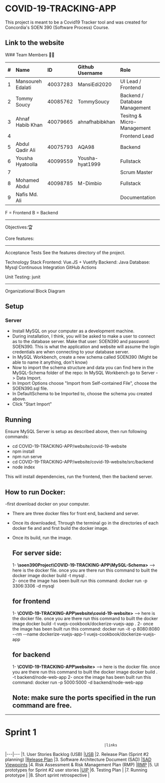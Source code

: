 # COVID-19-TRACKING-APP
This project is meant to be a Covid19 Tracker tool and was created for Concordia's SOEN 390 (Software Process) Course.

Link to the website
---------------------------------
W## Team Members :technologist:

| #   | Name                 | ID        | Github Username     | Role                         |
| --- | :------------------- | :-------- | :------------------ |:-----------------------------|
| 1   | Mansoureh Edalati    | 40037283  |  MansiEdi2020       | UI Lead / Frontend           |
| 2   | Tommy Soucy          | 40085762  |  TommySoucy         | Backend / Database Management|
| 3   | Ahnaf Habib Khan     | 40079665  |  ahnafhabibkhan     | Tesitng & Micro-Management   |
| 4   |                      |           |                     | Frontend Lead                |
| 5   | Abdul Qadir Ali      | 40075793  |   AQA98             | Backend                      |
| 6   | Yousha Hyatoolla     | 40099559  |  Yousha-hyat1999    | Fullstack                    |
| 7   |                      |           |                     | Scrum Master                 |
| 8   | Mohamed Abdul        | 40098785  |  M-Dimbio           | Fullstack                    |
| 9   | Nafis Md. Ali        |           |                     | Documentation                |

F = Frontend B = Backend

-----------------------------------
Objectives::trophy:


Core features: 

----------------------------------
Acceptance Tests
See the features directory of the project.

Technology Stack
Frontend:
Vue.JS + Vuetify
Backend:
Java
Database:
Mysql
Continuous Integration
GitHub Actions

Unit Testing:
junit

-------------------------------------------------------------
Organizational Block Diagram
## Setup

### Server

- Install MySQL on your computer as a development machine.
- During installation, I think, you will be asked to make a user to connect as to the database server. Make that user: SOEN390 and password: SOEN390. This is what the application and website will assume the login credentials are when connecting to your database server.
- In MySQL Workbench, create a new schema called SOEN390 (Might be able to name it anything, don't know)
- Now to import the schema structure and data you can find here in the MySQL-Schema folder of the repo: In MySQL Workbench go to Server -> Data Import. 
- In Import Options choose "Import from Self-contained File", choose the SOEN390.sql file.
- In DefaultSchema to be Imported to, choose the schema you created above.
- Click "Start Import"

## Running

Ensure MySQL Server is setup as described above, then run following commands:

- cd COVID-19-TRACKING-APP/website/covid-19-website
- npm install
- npm run serve
- cd COVID-19-TRACKING-APP/website/covid-19-website/src/backend
- node index
 
This will install dependencies, run the frontend, then the backend server.


## How to run Docker:
-first download docker on your computer.
- There are three docker files for front end, backend and server.
- Once its downloaded, Through the terminal go in the directories of each docker fie and and first build the docker image.
- Once its build, run the image.
 
     ## For server side:
     1- **\soen390Project\COVID-19-TRACKING-APP\MySQL-Schema>** --> here is the docker file. once you are there run this command to built the docker image
     docker build -t mysql .  
     2- once the image has been built run this command:
     docker run -p 3306:3306 -d  mysql
     
     ## for frontend
     1- **\COVID-19-TRACKING-APP\website\covid-19-website>** --> here is the docker file. once you are there run this command to built the docker image
     docker build -t vuejs-cookbook/dockerize-vuejs-app .
     2- once the image has been built run this command:
     docker run -it -p 8080:8080 --rm --name dockerize-vuejs-app-1 vuejs-cookbook/dockerize-vuejs-app
     
     ## for backend
     1- **\COVID-19-TRACKING-APP\website>** --> here is the docker file. once you are there run this command to built the docker image
     docker build . -t backend/node-web-app
     2- once the image has been built run this command:
     docker run -p 5000:5000 -d backend/node-web-app
     
    ## Note: make sure the ports specified in the run command are free.
     
     


-------------------------------------------------------------

# Sprint 1 
                                                 |links
|---|---
|1. User Stories Backlog (USB)                   |[USB]()
|2. Release Plan (Sprint #2 planning)            |[Release Plan]()
|3. Software Architecture Document (SAD)         |[SAD]() <br> [Viewpoints]()
|4. Risk Assessment & Risk Management Plan (RMP) |[RMP]()
|5. UI prototypes for Sprint #2 user stories     |[UIP]()
|6. Testing Plan                                 |
|7. Running prototype                            |
|8. Short sprint retrospective                   |
